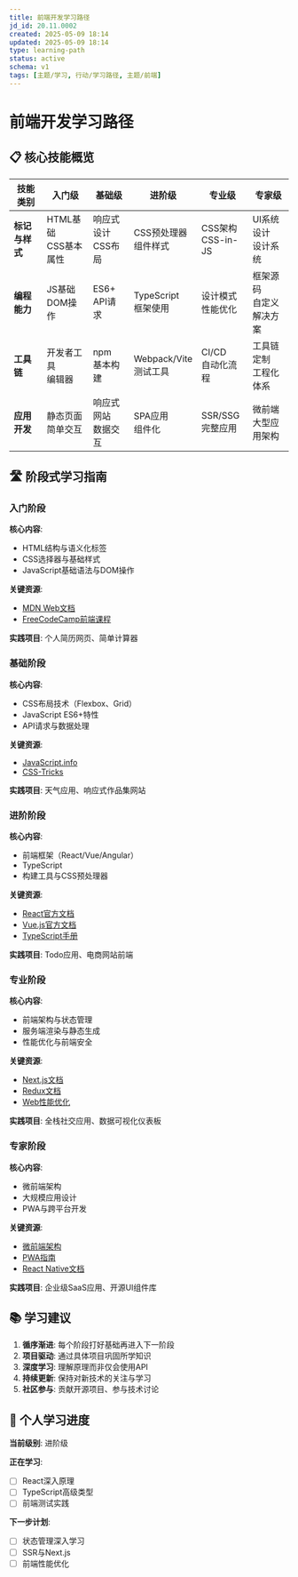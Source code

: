 ```yaml
---
title: 前端开发学习路径
jd_id: 20.11.0002
created: 2025-05-09 18:14
updated: 2025-05-09 18:14
type: learning-path
status: active
schema: v1
tags: [主题/学习, 行动/学习路径, 主题/前端]
---
```


# 前端开发学习路径

## 📋 核心技能概览

| 技能类别 | 入门级 | 基础级 | 进阶级 | 专业级 | 专家级 |
|---------|------|------|------|------|------|
| **标记与样式** | HTML基础<br>CSS基本属性 | 响应式设计<br>CSS布局 | CSS预处理器<br>组件样式 | CSS架构<br>CSS-in-JS | UI系统设计<br>设计系统 |
| **编程能力** | JS基础<br>DOM操作 | ES6+<br>API请求 | TypeScript<br>框架使用 | 设计模式<br>性能优化 | 框架源码<br>自定义解决方案 |
| **工具链** | 开发者工具<br>编辑器 | npm<br>基本构建 | Webpack/Vite<br>测试工具 | CI/CD<br>自动化流程 | 工具链定制<br>工程化体系 |
| **应用开发** | 静态页面<br>简单交互 | 响应式网站<br>数据交互 | SPA应用<br>组件化 | SSR/SSG<br>完整应用 | 微前端<br>大型应用架构 |

## 🛣️ 阶段式学习指南

### 入门阶段

**核心内容**:
- HTML结构与语义化标签
- CSS选择器与基础样式
- JavaScript基础语法与DOM操作

**关键资源**:
- [MDN Web文档](https://developer.mozilla.org/zh-CN/)
- [FreeCodeCamp前端课程](https://www.freecodecamp.org/learn)

**实践项目**: 个人简历网页、简单计算器

### 基础阶段

**核心内容**:
- CSS布局技术（Flexbox、Grid）
- JavaScript ES6+特性
- API请求与数据处理

**关键资源**:
- [JavaScript.info](https://javascript.info/)
- [CSS-Tricks](https://css-tricks.com)

**实践项目**: 天气应用、响应式作品集网站

### 进阶阶段

**核心内容**:
- 前端框架（React/Vue/Angular）
- TypeScript
- 构建工具与CSS预处理器

**关键资源**:
- [React官方文档](https://reactjs.org/)
- [Vue.js官方文档](https://vuejs.org/)
- [TypeScript手册](https://www.typescriptlang.org/docs/)

**实践项目**: Todo应用、电商网站前端

### 专业阶段

**核心内容**:
- 前端架构与状态管理
- 服务端渲染与静态生成
- 性能优化与前端安全

**关键资源**:
- [Next.js文档](https://nextjs.org/docs)
- [Redux文档](https://redux.js.org/)
- [Web性能优化](https://web.dev/performance)

**实践项目**: 全栈社交应用、数据可视化仪表板

### 专家阶段

**核心内容**:
- 微前端架构
- 大规模应用设计
- PWA与跨平台开发

**关键资源**:
- [微前端架构](https://micro-frontends.org/)
- [PWA指南](https://web.dev/progressive-web-apps/)
- [React Native文档](https://reactnative.dev/)

**实践项目**: 企业级SaaS应用、开源UI组件库

## 📚 学习建议

1. **循序渐进**: 每个阶段打好基础再进入下一阶段
2. **项目驱动**: 通过具体项目巩固所学知识
3. **深度学习**: 理解原理而非仅会使用API
4. **持续更新**: 保持对新技术的关注与学习
5. **社区参与**: 贡献开源项目、参与技术讨论

## 📝 个人学习进度

**当前级别**: 进阶级

**正在学习**:
- [ ] React深入原理
- [ ] TypeScript高级类型
- [ ] 前端测试实践

**下一步计划**:
- [ ] 状态管理深入学习
- [ ] SSR与Next.js
- [ ] 前端性能优化 